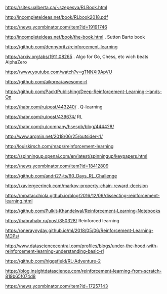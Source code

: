 <https://sites.ualberta.ca/~szepesva/RLBook.html>

<http://incompleteideas.net/book/RLbook2018.pdf>

<https://news.ycombinator.com/item?id=19191746>

<http://incompleteideas.net/book/the-book.html> .   Sutton Barto book 

<https://github.com/dennybritz/reinforcement-learning>

<https://arxiv.org/abs/1911.08265> . Algo for Go, Chess, etc wich beats AlphaZero

<https://www.youtube.com/watch?v=gTNNXi9ApVU>

<https://github.com/aikorea/awesome-rl>

<https://github.com/PacktPublishing/Deep-Reinforcement-Learning-Hands-On>

<https://habr.com/ru/post/443240/> . Q-learning

<https://habr.com/ru/post/439674/> RL

<https://habr.com/ru/company/hsespb/blog/444428/>

<http://www.argmin.net/2018/06/25/outsider-rl/>

<http://louiskirsch.com/maps/reinforcement-learning>

https://spinningup.openai.com/en/latest/spinningup/keypapers.html

https://news.ycombinator.com/item?id=18412809
	
https://github.com/andri27-ts/60_Days_RL_Challenge

https://xaviergeerinck.com/markov-property-chain-reward-decision

https://mpatacchiola.github.io/blog/2016/12/09/dissecting-reinforcement-learning.html

https://github.com/Pulkit-Khandelwal/Reinforcement-Learning-Notebooks

https://habrahabr.ru/post/350328/  Reinforced learning

https://oneraynyday.github.io/ml/2018/05/06/Reinforcement-Learning-MDPs/

http://www.datasciencecentral.com/profiles/blogs/under-the-hood-with-reinforcement-learning-understanding-basic-rl

https://github.com/higgsfield/RL-Adventure-2

https://blog.insightdatascience.com/reinforcement-learning-from-scratch-819b65f074d8

https://news.ycombinator.com/item?id=17257143
